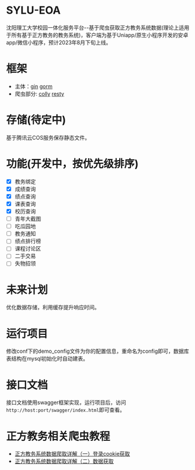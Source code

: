# SYLU-EOA
沈阳理工大学校园一体化服务平台--基于爬虫获取正方教务系统数据(理论上适用于所有基于正方教务的教务系统)，客户端为基于Uniapp/原生小程序开发的安卓app/微信小程序，预计2023年8月下旬上线。
# 框架
- 主体：[gin](https://github.com/gin-gonic/gin) [gorm](https://github.com/go-gorm/gorm)
- 爬虫部分: [colly](https://github.com/gocolly/colly) [resty](https://github.com/go-resty/resty)
# 存储(待定中)
基于腾讯云COS服务保存静态文件。
# 功能(开发中，按优先级排序)
- [x] 教务绑定
- [x] 成绩查询
- [x] 绩点查询
- [x] 课表查询
- [x] 校历查询
- [ ] 青年大截图
- [ ] 吃瓜园地
- [ ] 教务通知
- [ ] 绩点排行榜
- [ ] 课程讨论区
- [ ] 二手交易
- [ ] 失物招领
# 未来计划
优化数据存储，利用缓存提升响应时间。
# 运行项目
修改conf下的demo_config文件为你的配置信息，重命名为config即可，数据库表结构在mysql初始化时自动建表。
# 接口文档
接口文档使用swagger框架实现，运行项目后，访问```http://host:port/swagger/index.html```即可查看。
# 正方教务相关爬虫教程
- [正方教务系统数据爬取详解（一）登录cookie获取](https://www.hackerxiao.online/archives/schooldata)
- [正方教务系统数据爬取详解（二）数据获取](https://www.hackerxiao.online/archives/school2)